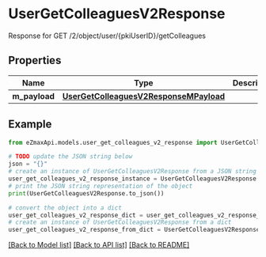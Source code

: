 # UserGetColleaguesV2Response

Response for GET /2/object/user/{pkiUserID}/getColleagues

## Properties

Name | Type | Description | Notes
------------ | ------------- | ------------- | -------------
**m_payload** | [**UserGetColleaguesV2ResponseMPayload**](UserGetColleaguesV2ResponseMPayload.md) |  | 

## Example

```python
from eZmaxApi.models.user_get_colleagues_v2_response import UserGetColleaguesV2Response

# TODO update the JSON string below
json = "{}"
# create an instance of UserGetColleaguesV2Response from a JSON string
user_get_colleagues_v2_response_instance = UserGetColleaguesV2Response.from_json(json)
# print the JSON string representation of the object
print(UserGetColleaguesV2Response.to_json())

# convert the object into a dict
user_get_colleagues_v2_response_dict = user_get_colleagues_v2_response_instance.to_dict()
# create an instance of UserGetColleaguesV2Response from a dict
user_get_colleagues_v2_response_from_dict = UserGetColleaguesV2Response.from_dict(user_get_colleagues_v2_response_dict)
```
[[Back to Model list]](../README.md#documentation-for-models) [[Back to API list]](../README.md#documentation-for-api-endpoints) [[Back to README]](../README.md)


